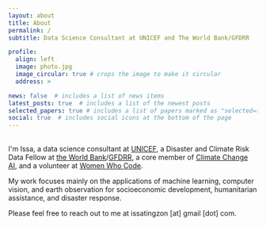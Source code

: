 ```yaml
---
layout: about
title: About
permalink: /
subtitle: Data Science Consultant at UNICEF and The World Bank/GFDRR

profile:
  align: left
  image: photo.jpg
  image_circular: true # crops the image to make it circular
  address: >

news: false  # includes a list of news items
latest_posts: true  # includes a list of the newest posts
selected_papers: true # includes a list of papers marked as "selected={true}"
social: true  # includes social icons at the bottom of the page
---
```

<br>
I'm Issa, a data science consultant at <a href='https://www.unicef.org/'>UNICEF</a>, a Disaster and Climate Risk Data Fellow at <a href='https://www.worldbank.org/en/home'>the World Bank</a>/<a href='https://www.gfdrr.org/en'>GFDRR</a>, a core member of <a href='https://www.climatechange.ai/'>Climate Change AI</a>, and a volunteer at <a href='https://www.womenwhocode.com/manila/about'>Women Who Code</a>. 

My work focuses mainly on the applications of machine learning, computer vision, and earth observation for socioeconomic development, humanitarian assistance, and disaster response. 

Please feel free to reach out to me at issatingzon [at] gmail [dot] com.